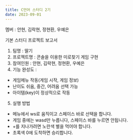 ```yaml
---
title: C언어 스터디 2기
date: 2023-09-01
---
```


멤버 : 안현, 김락현, 정현환, 우예은

<!--more-->
기본 스터디 프로젝트 보고서

1. 팀명 : 딸기
2. 프로젝트명 : 콘솔을 이용한 미로찾기 게임 구현
3. 참여인원 : 안현, 김락현, 정현환, 우예은
4. 기능 완성도 :
  - 게임메뉴 작동(게임 시작, 게임 정보)
  - 난이도 쉬움, 중간, 어려움 선택 가능
  - 아이템(key)이 정상적으로 작동
5. 실행 방법
  - 메뉴에서 ws로 움직이고 스페이스 바로 선택을 합니다.
  - 게임 중에는 wasd만 누릅니다, 스페이스 바를 누르면 안됩니다.
  - +를 지나가려면 노란색 별을 먹어야 합니다. 
  - 초록색 0에 도착하면 승리합니다.